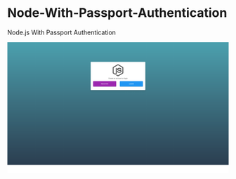 # Node-With-Passport-Authentication

Node.js With Passport Authentication

![alt text](https://github.com/vabnix/Node-With-Passport-Authentication/blob/master/screencapture-localhost-5000-2018-12-29-15_22_03.png)
